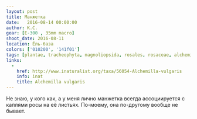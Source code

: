 ```yaml
---
layout: post
title: Манжетка
date:   2016-08-14 00:00:00
author: К.С.
gear: [E-300 , 35mm macro]
shoot_date: 2016-08-11
location: Ёль-база
colors: ['010200', '141f01']
tags: [plantae, tracheophyta, magnoliopsida, rosales, rosaceae, alchemilla, alchemilla vulgaris]
links:
  -
    href: http://www.inaturalist.org/taxa/56054-Alchemilla-vulgaris
    info: inat
    title: Alchemilla vulgaris
---
```


Не знаю, у кого как, а у меня лично манжетка всегда ассоциируется с каплями росы на её листьях. По-моему, она по-другому вообще не бывает.
